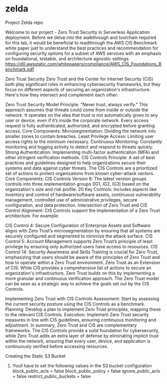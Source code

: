 # zelda
Project Zelda repo


Welcome to our project -  Zero Trust Security in Serverless Application deployment.
Before we delve into the walkthrough and toolchain required for this lab, it would be beneficial to readthrough the AWS CIS Benchmark white paper just to understand the best practices and recommendation for configuring security options for a subset of AWS services with an emphasis on foundational, testable, and architecture agnostic settings. https://d0.awsstatic.com/whitepapers/compliance/AWS_CIS_Foundations_Benchmark.pdf

Zero Trust Security
Zero Trust and the Center for Internet Security (CIS) both play significant roles in enhancing cybersecurity frameworks, but they focus on different aspects of securing an organization's infrastructure. Here's how they intersect and complement each other:

Zero Trust Security Model
Principle: "Never trust, always verify." This approach assumes that threats could come from inside or outside the network. It operates on the idea that trust is not automatically given to any user or device, even if it’s inside the corporate network. Every access request is fully authenticated, authorized, and encrypted before granting access.
Core Components:
Microsegmentation: Dividing the network into smaller zones to contain breaches.
Least Privilege Access: Limiting user access rights to the minimum necessary.
Continuous Monitoring: Constantly monitoring and logging activity to detect and respond to threats quickly.
Strong Authentication: Implementing multi-factor authentication (MFA) and other stringent verification methods.
CIS Controls
Principle: A set of best practices and guidelines designed to help organizations secure their systems and data against cyber threats. The CIS Controls are a prioritized set of actions to protect organizations from known cyber-attack vectors.
Core Components:
CIS Controls Version 8: The latest version groups controls into three implementation groups (IG1, IG2, IG3) based on the organization's size and risk profile.
20 Key Controls: Includes aspects like inventory and control of hardware/software assets, continuous vulnerability management, controlled use of administrative privileges, secure configuration, and data protection.
Intersection of Zero Trust and CIS
Control Alignment: CIS Controls support the implementation of a Zero Trust architecture. For example:

CIS Control 4: Secure Configuration of Enterprise Assets and Software aligns with Zero Trust’s microsegmentation by ensuring that all systems are securely configured and segmented to minimize the attack surface.
CIS Control 5: Account Management supports Zero Trust’s principle of least privilege by ensuring only authorized users have access to resources.
CIS Control 14: Security Awareness and Skills Training is crucial for Zero Trust, emphasizing that users should be aware of the principles of Zero Trust and how to operate within a Zero Trust environment.
Zero Trust as an Extension of CIS: While CIS provides a comprehensive list of actions to secure an organization's infrastructure, Zero Trust builds on this by implementing a more granular and continuous verification approach. The Zero Trust model can be seen as a strategic way to achieve the goals set out by the CIS Controls.

Implementing Zero Trust with CIS Controls
Assessment: Start by assessing the current security posture using the CIS Controls as a benchmark.
Planning: Develop a plan to implement Zero Trust principles, mapping these to the relevant CIS Controls.
Execution: Implement Zero Trust security measures in line with CIS guidelines, ensuring continuous monitoring and adjustment.
In summary, Zero Trust and CIS are complementary frameworks. The CIS Controls provide a solid foundation for cybersecurity, while Zero Trust adds an extra layer of defense by eliminating implicit trust within the network, ensuring that every user, device, and application is continuously verified before accessing resources.


Creating the Static S3 Bucket

1. Youll have to set the following values in the S3 bucket configuration
  block_public_acls       = false
  block_public_policy     = false
  ignore_public_acls      = false
  restrict_public_buckets = false